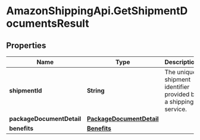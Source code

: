 # AmazonShippingApi.GetShipmentDocumentsResult

## Properties

Name | Type | Description | Notes
------------ | ------------- | ------------- | -------------
**shipmentId** | **String** | The unique shipment identifier provided by a shipping service. | 
**packageDocumentDetail** | [**PackageDocumentDetail**](PackageDocumentDetail.md) |  | 
**benefits** | [**Benefits**](Benefits.md) |  | [optional] 


